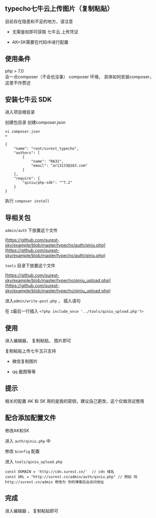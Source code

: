 ## typecho七牛云上传图片（复制粘贴）

目前存在隐患和不足的地方，请注意

- 无需鉴权即可获取 七牛云 上传凭证

- AK+SK需要在代码中进行配置


## 使用条件

php > 7.0  
会一点composer（不会也没事）
composer 环境， 具体如何安装composer， 这里不作赘述

## 安装七牛云 SDK

进入项目根目录

创建包目录
创建composer.json

    vi composer.json
    >   

    {
        "name": "root/surest_typecho",
        "authors": [
            {
                "name": "RA31",
                "email": "ar13133@163.com"
            }
        ],
        "require": {
            "qiniu/php-sdk": "^7.2"
        }
    }

执行 `composer install`


## 导相关包

`admin/auth` 下放置这个文件


[https://github.com/surest-sky/example/blob/master/typecho/auth/qiniu.php](https://github.com/surest-sky/example/blob/master/typecho/auth/qiniu.php)

`tools` 目录下放置这个文件

[https://github.com/surest-sky/example/blob/master/typecho/qiniu_upload.php](https://github.com/surest-sky/example/blob/master/typecho/qiniu_upload.php)

进入`admin/write-post.php` ， 插入语句

在 z最后一行插入 `<?php include_once '../tools/qiniu_upload.php'?>`


## 使用

进入编辑器， 复制粘贴， 图片即可

复制粘贴上传七牛玉只支持

- 微信复制图片

- qq 截图等等



## 提示

相关的配置 AK 和 SK 用的是我的密钥，建议自己更改，这个仅做测试使用


## 配合添加配置文件

修改AK和SK

进入 `auth/qiniu.php` 中


修改 `$config` 配置

进入 `tools/qiniu_upload.php`

    const DOMAIN = 'http://cdn.surest.cn/'  // cdn 域名
    const URL = "http://surest.cn/admin/auth/qiniu.php" // 例如 将 http://surest.cn/admin 修改为 你的博客后台访问地址

## 完成

进入编辑器 ， 复制粘贴即可